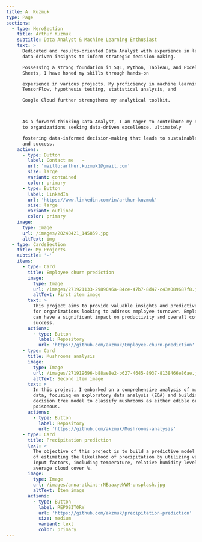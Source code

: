 ```yaml
---
title: A. Kuzmuk
type: Page
sections:
  - type: HeroSection
    title: Arthur Kuzmuk
    subtitle: Data Analyst & Machine Learning Enthusiast
    text: >
      Dedicated and results-oriented Data Analyst with experience in leveraging
      data-driven insights to inform strategic decision-making.

      Possessing a strong foundation in SQL, Python, Tableau, and Excel/Google
      Sheets, I have honed my skills through hands-on

      experience in various projects. My proficiency in machine learning with
      TensorFlow, hypothesis testing, statistical analysis, and

      Google Cloud further strengthens my analytical toolkit.



      As a forward-thinking Data Analyst, I am eager to contribute my expertise
      to organizations seeking data-driven excellence, ultimately

      fostering data-informed decision-making that leads to sustainable growth
      and success.
    actions:
      - type: Button
        label: Contact me   →
        url: 'mailto:arthur.kuzmuk1@gmail.com'
        size: large
        variant: contained
        color: primary
      - type: Button
        label: LinkedIn
        url: 'https://www.linkedin.com/in/arthur-kuzmuk'
        size: large
        variant: outlined
        color: primary
    image:
      type: Image
      url: /images/20240421_145859.jpg
      altText: img
  - type: CardsSection
    title: My Projects
    subtitle: '~'
    items:
      - type: Card
        title: Employee churn prediction
        image:
          type: Image
          url: /images/271921133-29890a6a-84ce-47b7-8d47-c43a089687f8.jpg
          altText: First item image
        text: >
          This project aims to provide valuable insights and predictive models
          for organizations looking to address employee turnover. Employee churn
          can have a significant impact on productivity and overall company
          success. 
        actions:
          - type: Button
            label: Repository
            url: 'https://github.com/akzmuk/Employee-churn-prediction'
      - type: Card
        title: Mushrooms analysis
        image:
          type: Image
          url: /images/271919696-b88ae8e2-b627-4645-8937-8138466e86ae.jpg
          altText: Second item image
        text: >
          In this project, I embarked on a comprehensive analysis of mushroom
          data, focusing on exploratory data analysis (EDA) and building a
          decision tree model to classify mushrooms as either edible or
          poisonous.
        actions:
          - type: Button
            label: Repository
            url: 'https://github.com/akzmuk/Mushrooms-analysis'
      - type: Card
        title: Precipitation prediction
        text: >
          The objective of this project is to build a predictive model capable
          of estimating the likelihood of precipitation by utilizing various
          input factors, including temperature, relative humidity levels, and
          average cloud cover %.
        image:
          type: Image
          url: /images/anna-atkins-rNBaaxyeWWM-unsplash.jpg
          altText: Item image
        actions:
          - type: Button
            label: REPOSITORY
            url: 'https://github.com/akzmuk/precipitation-prediction'
            size: medium
            variant: text
            color: primary
---
```

